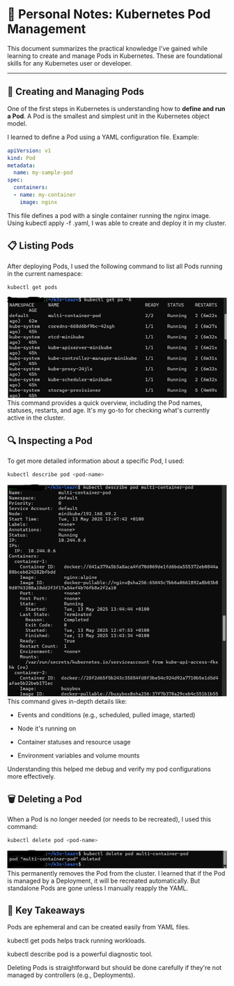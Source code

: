 # 📘 Personal Notes: Kubernetes Pod Management

This document summarizes the practical knowledge I've gained while learning to create and manage Pods in Kubernetes. These are foundational skills for any Kubernetes user or developer.

---

## 🚀 Creating and Managing Pods

One of the first steps in Kubernetes is understanding how to **define and run a Pod**. A Pod is the smallest and simplest unit in the Kubernetes object model.

I learned to define a Pod using a YAML configuration file. Example:

```yaml
apiVersion: v1
kind: Pod
metadata:
  name: my-sample-pod
spec:
  containers:
  - name: my-container
    image: nginx
```
This file defines a pod with a single container running the nginx image. Using kubectl apply -f <filename>.yaml, I was able to create and deploy it in my cluster.

## 📋 Listing Pods
After deploying Pods, I used the following command to list all Pods running in the current namespace:

```bash
kubectl get pods
```
![Pod-List](img/pod-list.png)
This command provides a quick overview, including the Pod names, statuses, restarts, and age. It's my go-to for checking what's currently active in the cluster.

## 🔍 Inspecting a Pod
To get more detailed information about a specific Pod, I used:

```bash
kubectl describe pod <pod-name>
```
![Pod-Describe](img/pod-describe.png)
This command gives in-depth details like:

- Events and conditions (e.g., scheduled, pulled image, started)

- Node it's running on

- Container statuses and resource usage

- Environment variables and volume mounts

Understanding this helped me debug and verify my pod configurations more effectively.

## 🗑️ Deleting a Pod
When a Pod is no longer needed (or needs to be recreated), I used this command:

```bash
kubectl delete pod <pod-name>
```
![Pod-Delete](img/pod-delete.png)
This permanently removes the Pod from the cluster. I learned that if the Pod is managed by a Deployment, it will be recreated automatically. But standalone Pods are gone unless I manually reapply the YAML.

## 🧠 Key Takeaways
Pods are ephemeral and can be created easily from YAML files.

kubectl get pods helps track running workloads.

kubectl describe pod is a powerful diagnostic tool.

Deleting Pods is straightforward but should be done carefully if they're not managed by controllers (e.g., Deployments).

